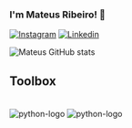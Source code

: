 ### I'm Mateus Ribeiro! 🌌

[![Instagram](https://img.shields.io/badge/Instagram-010101?style=for-the-badge&logo=instagram&logoColor=white)](https://www.instagram.com/mateuzrib/)
[![Linkedin](https://img.shields.io/badge/LinkedIn-010101?style=for-the-badge&logo=linkedin&logoColor=white)](https://www.linkedin.com/in/mateus-ribeiro-9608a1231/)

![Mateus GitHub stats](https://github-readme-stats.vercel.app/api?username=mateuzrib&show_icons=true&theme=tokyonight)
## Toolbox
<div style="inline_block"><br/>
    <img align="center" alt="python-logo" src="https://img.shields.io/badge/Python-010101?style=for-the-badge&logo=python&logoColor=white">
    <img align="center" alt="python-logo" src="https://img.shields.io/badge/Rust-010101?style=for-the-badge&logo=rust&logoColor=white">
</div><br/>


